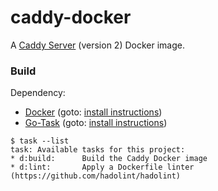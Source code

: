 # caddy-docker

A [Caddy Server](https://caddyserver.com/) (version 2) Docker image.

### Build

Dependency:
  - [Docker](https://www.docker.com/) (goto: [install instructions](https://docs.docker.com/install/))
  - [Go-Task](https://github.com/go-task/task) (goto: [install instructions](https://taskfile.dev/#/installation))

```
$ task --list
task: Available tasks for this project:
* d:build:      Build the Caddy Docker image
* d:lint:       Apply a Dockerfile linter (https://github.com/hadolint/hadolint)
```
